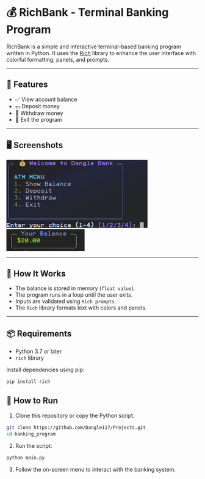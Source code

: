 # 💰 RichBank - Terminal Banking Program

RichBank is a simple and interactive terminal-based banking program written in Python. It uses the [Rich](https://github.com/Textualize/rich) library to enhance the user interface with colorful formatting, panels, and prompts.

---

## 🎯 Features

- ✅ View account balance  
- 💵 Deposit money  
- 🏧 Withdraw money  
- 🚪 Exit the program  

---

## 🖥️ Screenshots

![output](example_output/output_2.png)
![output](example_output/output_1.png)

---

## 🧠 How It Works

- The balance is stored in memory (`float value`).
- The program runs in a loop until the user exits.
- Inputs are validated using `Rich prompts`.
- The `Rich` library formats text with colors and panels.

---

## 📦 Requirements

- Python 3.7 or later
- `rich` library

Install dependencies using pip:

```bash
pip install rich
```

## 🚀 How to Run

1. Clone this repository or copy the Python script.

```bash 
git clone https://github.com/Dangle117/Projects.git
cd banking_program
```

2. Run the script:

```bash
python main.py
```

3. Follow the on-screen menu to interact with the banking system.

